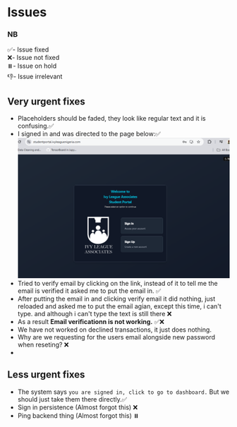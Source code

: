 # Issues

### NB
✅- Issue fixed  
❌- Issue not fixed  
⏸️- Issue on hold  
👎- Issue irrelevant

## Very urgent fixes
- Placeholders should be faded, they look like regular text and it is confusing.✅
- I signed in and was directed to the page below:✅
![image](issue_files/photo1.png)
- Tried to verify email by clicking on the link, instead of it to tell me the email is verified it asked me to put the email in. ✅
- After putting the email in and clicking verify email it did nothing, just reloaded and asked me to put the email agian, except this time, i can't type. and although i can't type the text is still there ❌
- As a result **Email verificationn is not working.** ✅❌
- We have not worked on declined transactions, it just does nothing.
- Why are we requesting for the users email alongside new password when reseting? ❌
-

## Less urgent fixes
- The system says `you are signed in, click to go to dashboard.` But we should just take them there directly.✅
- Sign in persistence (Almost forgot this) ❌
- Ping backend thing (Almost forgot this) ⏸️

